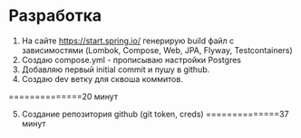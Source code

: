 # Разработка

1. На сайте https://start.spring.io/ генерирую build файл с зависимостями (Lombok, Compose, Web, JPA, Flyway, 
   Testcontainers)
2. Создаю compose.yml - прописываю настройки Postgres
3. Добавляю первый initial commit и пушу в github.
4. Создаю dev ветку для сквоша коммитов.

==============20 минут

5. Создание репозитория github (git token, creds)
==============37 минут